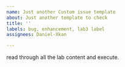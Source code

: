 ```yaml
---
name: Just another Custom issue template
about: Just another template to check
title: ''
labels: bug, enhancement, lab3 label
assignees: Daniel-Xkan

---
```


read through all the lab content and execute.
